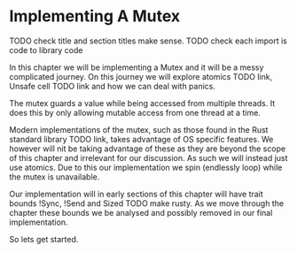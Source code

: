 # Implementing A Mutex

TODO check title and section titles make sense.
TODO check each import is code to library code

In this chapter we will be implementing a Mutex and it will be a messy complicated journey. On this journey we will explore atomics TODO link, Unsafe cell TODO link and how we can deal with panics.

The mutex guards a value while being accessed from multiple threads. It does this by only allowing mutable access from one thread at a time.

Modern implementations of the mutex, such as those found in the Rust standard library TODO link, takes advantage of OS specific features. We however will nit be taking advantage of these as they are beyond the scope of this chapter and irrelevant for our discussion. As such we will instead just use atomics. Due to this our implementation we spin (endlessly loop) while the mutex is unavailable.

Our implementation will in early sections of this chapter will have trait bounds !Sync, !Send and Sized TODO make rusty. As we move through the chapter these bounds we be analysed and possibly removed in our final implementation.

So lets get started.